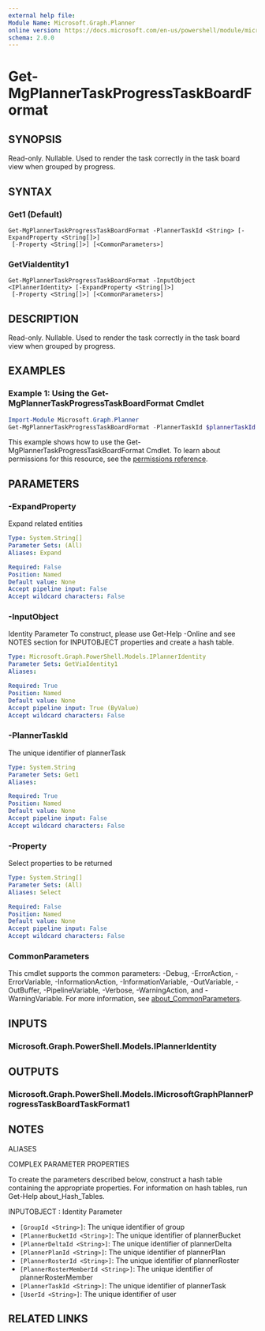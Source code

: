 ```yaml
---
external help file:
Module Name: Microsoft.Graph.Planner
online version: https://docs.microsoft.com/en-us/powershell/module/microsoft.graph.planner/get-mgplannertaskprogresstaskboardformat
schema: 2.0.0
---
```


# Get-MgPlannerTaskProgressTaskBoardFormat

## SYNOPSIS
Read-only.
Nullable.
Used to render the task correctly in the task board view when grouped by progress.

## SYNTAX

### Get1 (Default)
```
Get-MgPlannerTaskProgressTaskBoardFormat -PlannerTaskId <String> [-ExpandProperty <String[]>]
 [-Property <String[]>] [<CommonParameters>]
```

### GetViaIdentity1
```
Get-MgPlannerTaskProgressTaskBoardFormat -InputObject <IPlannerIdentity> [-ExpandProperty <String[]>]
 [-Property <String[]>] [<CommonParameters>]
```

## DESCRIPTION
Read-only.
Nullable.
Used to render the task correctly in the task board view when grouped by progress.

## EXAMPLES

### Example 1: Using the Get-MgPlannerTaskProgressTaskBoardFormat Cmdlet
```powershell
Import-Module Microsoft.Graph.Planner
Get-MgPlannerTaskProgressTaskBoardFormat -PlannerTaskId $plannerTaskId
```

This example shows how to use the Get-MgPlannerTaskProgressTaskBoardFormat Cmdlet.
To learn about permissions for this resource, see the [permissions reference](/graph/permissions-reference).

## PARAMETERS

### -ExpandProperty
Expand related entities

```yaml
Type: System.String[]
Parameter Sets: (All)
Aliases: Expand

Required: False
Position: Named
Default value: None
Accept pipeline input: False
Accept wildcard characters: False
```

### -InputObject
Identity Parameter
To construct, please use Get-Help -Online and see NOTES section for INPUTOBJECT properties and create a hash table.

```yaml
Type: Microsoft.Graph.PowerShell.Models.IPlannerIdentity
Parameter Sets: GetViaIdentity1
Aliases:

Required: True
Position: Named
Default value: None
Accept pipeline input: True (ByValue)
Accept wildcard characters: False
```

### -PlannerTaskId
The unique identifier of plannerTask

```yaml
Type: System.String
Parameter Sets: Get1
Aliases:

Required: True
Position: Named
Default value: None
Accept pipeline input: False
Accept wildcard characters: False
```

### -Property
Select properties to be returned

```yaml
Type: System.String[]
Parameter Sets: (All)
Aliases: Select

Required: False
Position: Named
Default value: None
Accept pipeline input: False
Accept wildcard characters: False
```

### CommonParameters
This cmdlet supports the common parameters: -Debug, -ErrorAction, -ErrorVariable, -InformationAction, -InformationVariable, -OutVariable, -OutBuffer, -PipelineVariable, -Verbose, -WarningAction, and -WarningVariable. For more information, see [about_CommonParameters](http://go.microsoft.com/fwlink/?LinkID=113216).

## INPUTS

### Microsoft.Graph.PowerShell.Models.IPlannerIdentity

## OUTPUTS

### Microsoft.Graph.PowerShell.Models.IMicrosoftGraphPlannerProgressTaskBoardTaskFormat1

## NOTES

ALIASES

COMPLEX PARAMETER PROPERTIES

To create the parameters described below, construct a hash table containing the appropriate properties. For information on hash tables, run Get-Help about_Hash_Tables.


INPUTOBJECT <IPlannerIdentity>: Identity Parameter
  - `[GroupId <String>]`: The unique identifier of group
  - `[PlannerBucketId <String>]`: The unique identifier of plannerBucket
  - `[PlannerDeltaId <String>]`: The unique identifier of plannerDelta
  - `[PlannerPlanId <String>]`: The unique identifier of plannerPlan
  - `[PlannerRosterId <String>]`: The unique identifier of plannerRoster
  - `[PlannerRosterMemberId <String>]`: The unique identifier of plannerRosterMember
  - `[PlannerTaskId <String>]`: The unique identifier of plannerTask
  - `[UserId <String>]`: The unique identifier of user

## RELATED LINKS

